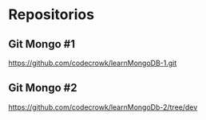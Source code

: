 # Repositorios

## Git Mongo #1

https://github.com/codecrowk/learnMongoDB-1.git

## Git Mongo #2

https://github.com/codecrowk/learnMongoDb-2/tree/dev